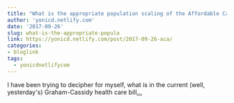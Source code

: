 ```yaml
---
title: "What is the appropriate population scaling of the Affordable Care Act Funding?"
author: 'yonicd.netlify.com'
date: '2017-09-26'
slug: what-is-the-appropriate-popula
link: https://yonicd.netlify.com/post/2017-09-26-aca/
categories:
- bloglink
tags:
  - yonicdnetlifycom
---
```


I have been trying to decipher for myself, what is in the current (well, yesterday's) Graham-Cassidy health care bill[... <i class="fas fa-external-link-alt"></i>](https://yonicd.netlify.com/post/2017-09-26-aca/)

